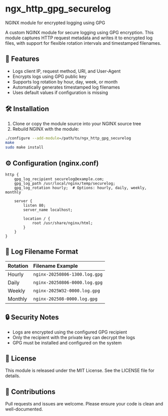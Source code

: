 # ngx_http_gpg_securelog
NGINX module for encrypted logging using GPG

A custom NGINX module for secure logging using GPG encryption. This module captures HTTP request metadata and writes it to encrypted log files, with support for flexible rotation intervals and timestamped filenames.

## 🔐 Features

- Logs client IP, request method, URI, and User-Agent
- Encrypts logs using GPG public key
- Supports log rotation by hour, day, week, or month
- Automatically generates timestamped log filenames
- Uses default values if configuration is missing

## 🛠 Installation

1. Clone or copy the module source into your NGINX source tree
2. Rebuild NGINX with the module:
```bash
./configure --add-module=/path/to/ngx_http_gpg_securelog
make
sudo make install
```

## ⚙ Configuration (nginx.conf)
```nginx
http {
    gpg_log_recipient securelog@example.com;
    gpg_log_path /usr/local/nginx/temp/securelog;
    gpg_log_rotation hourly;  # Options: hourly, daily, weekly, monthly

    server {
        listen 80;
        server_name localhost;

        location / {
            root /usr/share/nginx/html;
        }
    }
}
```

## 📁 Log Filename Format
| Rotation | Filename Example               |
|:---------|:-------------------------------|
| Hourly   | `nginx-20250806-1300.log.gpg` |
| Daily    | `nginx-20250806-0000.log.gpg` |
| Weekly   | `nginx-2025W32-0000.log.gpg`  |
| Monthly  | `nginx-202508-0000.log.gpg`   |


## 🔒 Security Notes
- Logs are encrypted using the configured GPG recipient
- Only the recipient with the private key can decrypt the logs
- GPG must be installed and configured on the system

## 📄 License
This module is released under the MIT License. See the LICENSE file for details.

## 🤝 Contributions
Pull requests and issues are welcome. Please ensure your code is clean and well-documented.
